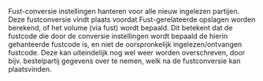 Fust-conversie instellingen hanteren voor alle nieuw ingelezen partijen. Deze fustconversie vindt plaats voordat Fust-gerelateerde opslagen worden berekend, of het volume (via fust) wordt bepaald.
Dit betekent dat de fustcode die door de conversie instellingen wordt bepaald de hierin gehanteerde fustcode is, en niet de oorspronkelijk ingelezen/ontvangen fustcode.
Deze kan uiteindelijk nog wel weer worden overschreven, door bijv. bestelpartij gegevens over te nemen, welk na de fustconversie kan plaatsvinden.
